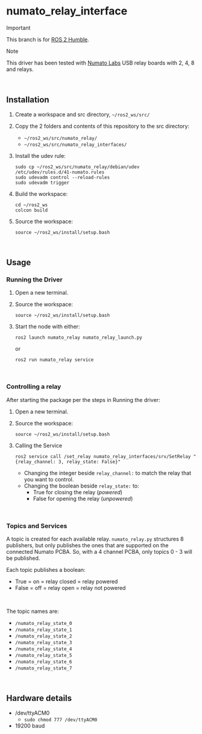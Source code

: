 # numato_relay_interface

> [!IMPORTANT]  
> This branch is for [ROS 2 Humble](https://docs.ros.org/en/humble/index.html).

> [!NOTE]  
> This driver has been tested with [Numato Labs](https://numato.com/) USB relay boards with 2, 4, 8 and relays.

<br />

## Installation

1.  Create a workspace and src directory, `~/ros2_ws/src/`
2.  Copy the 2 folders and contents of this repository to the src directory:
    -   `~/ros2_ws/src/numato_relay/`
    -   `~/ros2_ws/src/numato_relay_interfaces/`
3.  Install the udev rule:
    ```
    sudo cp ~/ros2_ws/src/numato_relay/debian/udev /etc/udev/rules.d/41-numato.rules
    sudo udevadm control --reload-rules
    sudo udevadm trigger
    ```
4.  Build the workspace:
    ```
    cd ~/ros2_ws
    colcon build
    ```

5.  Source the workspace:
    ```
    source ~/ros2_ws/install/setup.bash
    ```

<br />

## Usage

### Running the Driver

1.  Open a new terminal.
2.  Source the workspace:
    ```
    source ~/ros2_ws/install/setup.bash
    ```
3.  Start the node with either:

    ```
    ros2 launch numato_relay numato_relay_launch.py
    ```

    or

    ```
    ros2 run numato_relay service
    ```

<br />

### Controlling a relay

After starting the package per the steps in Running the driver:
1.  Open a new terminal.
2.  Source the workspace:
    ```
    source ~/ros2_ws/install/setup.bash
    ```
3.  Calling the Service
    ```
    ros2 service call /set_relay numato_relay_interfaces/srv/SetRelay "{relay_channel: 3, relay_state: False}"
    ```
    
    -   Changing the integer beside `relay_channel:` to match the relay that you want to control.
    -   Changing the boolean beside `relay_state:` to:
        -  True for closing the relay (_powered_)
        -  False for opening the relay (_unpowered_)


<br />

### Topics and Services

A topic is created for each available relay.
`numato_relay.py` structures 8 publishers, but only publishes the ones that are supported on the connected Numato PCBA.
So, with a 4 channel PCBA, only topics 0 - 3 will be published.

Each topic publishes a boolean:
-   True = on = relay closed = relay powered
-   False = off = relay open = relay not powered

<br />

The topic names are:
-   `/numato_relay_state_0`
-   `/numato_relay_state_1`
-   `/numato_relay_state_2`
-   `/numato_relay_state_3`
-   `/numato_relay_state_4`
-   `/numato_relay_state_5`
-   `/numato_relay_state_6`
-   `/numato_relay_state_7`

<br />

## Hardware details
-   /dev/ttyACM0
    -   `sudo chmod 777 /dev/ttyACM0`
-   19200 baud
